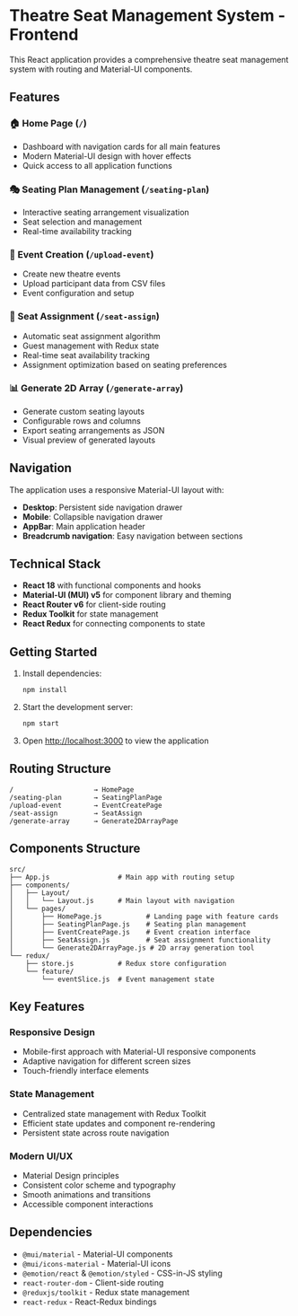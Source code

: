 # Theatre Seat Management System - Frontend

This React application provides a comprehensive theatre seat management system with routing and Material-UI components.

## Features

### 🏠 Home Page (`/`)
- Dashboard with navigation cards for all main features
- Modern Material-UI design with hover effects
- Quick access to all application functions

### 🎭 Seating Plan Management (`/seating-plan`)
- Interactive seating arrangement visualization
- Seat selection and management
- Real-time availability tracking

### 📄 Event Creation (`/upload-event`)
- Create new theatre events
- Upload participant data from CSV files
- Event configuration and setup

### 🎯 Seat Assignment (`/seat-assign`)
- Automatic seat assignment algorithm
- Guest management with Redux state
- Real-time seat availability tracking
- Assignment optimization based on seating preferences

### 📊 Generate 2D Array (`/generate-array`)
- Generate custom seating layouts
- Configurable rows and columns
- Export seating arrangements as JSON
- Visual preview of generated layouts

## Navigation

The application uses a responsive Material-UI layout with:
- **Desktop**: Persistent side navigation drawer
- **Mobile**: Collapsible navigation drawer
- **AppBar**: Main application header
- **Breadcrumb navigation**: Easy navigation between sections

## Technical Stack

- **React 18** with functional components and hooks
- **Material-UI (MUI) v5** for component library and theming
- **React Router v6** for client-side routing
- **Redux Toolkit** for state management
- **React Redux** for connecting components to state

## Getting Started

1. Install dependencies:
   ```bash
   npm install
   ```

2. Start the development server:
   ```bash
   npm start
   ```

3. Open [http://localhost:3000](http://localhost:3000) to view the application

## Routing Structure

```
/                    → HomePage
/seating-plan        → SeatingPlanPage
/upload-event        → EventCreatePage
/seat-assign         → SeatAssign
/generate-array      → Generate2DArrayPage
```

## Components Structure

```
src/
├── App.js                 # Main app with routing setup
├── components/
│   ├── Layout/
│   │   └── Layout.js      # Main layout with navigation
│   └── pages/
│       ├── HomePage.js           # Landing page with feature cards
│       ├── SeatingPlanPage.js    # Seating plan management
│       ├── EventCreatePage.js    # Event creation interface
│       ├── SeatAssign.js         # Seat assignment functionality
│       └── Generate2DArrayPage.js # 2D array generation tool
└── redux/
    ├── store.js           # Redux store configuration
    └── feature/
        └── eventSlice.js  # Event management state
```

## Key Features

### Responsive Design
- Mobile-first approach with Material-UI responsive components
- Adaptive navigation for different screen sizes
- Touch-friendly interface elements

### State Management
- Centralized state management with Redux Toolkit
- Efficient state updates and component re-rendering
- Persistent state across route navigation

### Modern UI/UX
- Material Design principles
- Consistent color scheme and typography
- Smooth animations and transitions
- Accessible component interactions

## Dependencies

- `@mui/material` - Material-UI components
- `@mui/icons-material` - Material-UI icons
- `@emotion/react` & `@emotion/styled` - CSS-in-JS styling
- `react-router-dom` - Client-side routing
- `@reduxjs/toolkit` - Redux state management
- `react-redux` - React-Redux bindings

